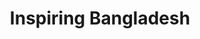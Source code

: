 ---
type: activity
title: Inspiring Bangladesh
tags: [Nonprofit Social Organization]
style: fill
logo: ../assets/images/ib.png
designations: [
    {
        title: Co-Founder, 
        from: January 2015,
        to: Present
    }
]
color: info
description: A Non profit organization
external_url: https://www.facebook.com/Inspiringbangladesh1
---